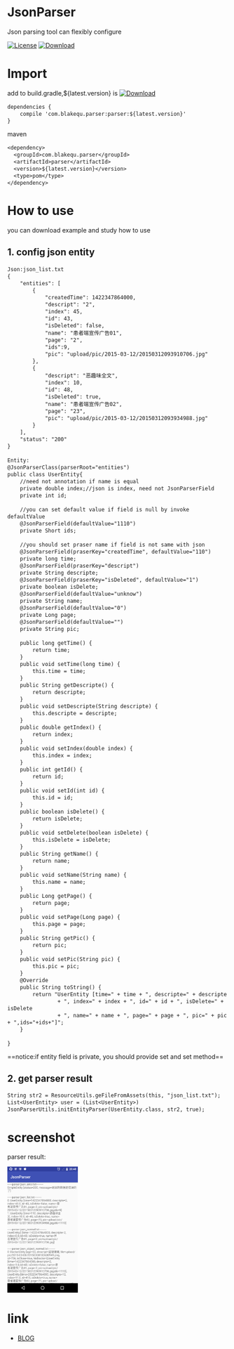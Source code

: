 # JsonParser
Json parsing tool can flexibly configure

[![License][licence_svg]][licence_url]
[![Download][bintray_svg]][bintray_url]

# Import
add to build.gradle,${latest.version} is [![Download][bintray_svg]][bintray_url]
```
dependencies {
    compile 'com.blakequ.parser:parser:${latest.version}'
}
```
maven
```
<dependency>
  <groupId>com.blakequ.parser</groupId>
  <artifactId>parser</artifactId>
  <version>${latest.version}</version>
  <type>pom</type>
</dependency>
```


# How to use
you can download example and study how to use

## 1. config json entity

```
Json:json_list.txt
{
    "entities": [
        {
            "createdTime": 1422347864000,
            "descript": "2",
            "index": 45,
            "id": 43,
            "isDeleted": false,
            "name": "患者端宣传广告01",
            "page": "2",
            "ids":9,
            "pic": "upload/pic/2015-03-12/20150312093910706.jpg"
        },
        {
            "descript": "恶趣味全文",
            "index": 10,
            "id": 48,
            "isDeleted": true,
            "name": "患者端宣传广告02",
            "page": "23",
            "pic": "upload/pic/2015-03-12/20150312093934988.jpg"
        }
    ],
    "status": "200"
}

Entity:
@JsonParserClass(parserRoot="entities")
public class UserEntity{
    //need not annotation if name is equal 
	private double index;//json is index, need not JsonParserField
	private int id;
	
	//you can set default value if field is null by invoke defaultValue
	@JsonParserField(defaultValue="1110")
	private Short ids;
	
	//you should set praser name if field is not same with json
	@JsonParserField(praserKey="createdTime", defaultValue="110")
	private long time;
	@JsonParserField(praserKey="descript")
	private String descripte;
	@JsonParserField(praserKey="isDeleted", defaultValue="1")
	private boolean isDelete;
	@JsonParserField(defaultValue="unknow")
	private String name;
	@JsonParserField(defaultValue="0")
	private Long page;
	@JsonParserField(defaultValue="")
	private String pic;
	
	public long getTime() {
		return time;
	}
	public void setTime(long time) {
		this.time = time;
	}
	public String getDescripte() {
		return descripte;
	}
	public void setDescripte(String descripte) {
		this.descripte = descripte;
	}
	public double getIndex() {
		return index;
	}
	public void setIndex(double index) {
		this.index = index;
	}
	public int getId() {
		return id;
	}
	public void setId(int id) {
		this.id = id;
	}
	public boolean isDelete() {
		return isDelete;
	}
	public void setDelete(boolean isDelete) {
		this.isDelete = isDelete;
	}
	public String getName() {
		return name;
	}
	public void setName(String name) {
		this.name = name;
	}
	public Long getPage() {
		return page;
	}
	public void setPage(Long page) {
		this.page = page;
	}
	public String getPic() {
		return pic;
	}
	public void setPic(String pic) {
		this.pic = pic;
	}
	@Override
	public String toString() {
		return "UserEntity [time=" + time + ", descripte=" + descripte
				+ ", index=" + index + ", id=" + id + ", isDelete=" + isDelete
				+ ", name=" + name + ", page=" + page + ", pic=" + pic + ",ids="+ids+"]";
	}

}

```
==notice:if entity field is private, you should provide set and set method==

## 2. get parser result
```
String str2 = ResourceUtils.geFileFromAssets(this, "json_list.txt");
List<UserEntity> user = (List<UserEntity>) JsonParserUtils.initEntityParser(UserEntity.class, str2, true);
```

# screenshot
parser result:
<p><img src="screenshot/pic1.png" width="32%" /></p>

# link
- [BLOG](www.blakequ.com)


[bintray_svg]: https://api.bintray.com/packages/haodynasty/maven/AndroidJsonParser/images/download.svg
[bintray_url]: https://bintray.com/haodynasty/maven/AndroidJsonParser/_latestVersion
[licence_svg]: https://img.shields.io/badge/license-Apache%202-green.svg
[licence_url]: https://www.apache.org/licenses/LICENSE-2.0
